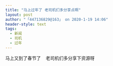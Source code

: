```yaml
---
title: "马上过年了 老司机们多分享点啊"
layout: post
author: "「447136829@163」 on 2020-1-19 14:06"
header-style: text
tags:
  - 新闻
  - 司机
  - 过年
---
```


<head></head>
<body>
  马上又到了春节了&nbsp; &nbsp; 老司机们多分享下资源呀&nbsp;&nbsp;
 <br>
</body>


